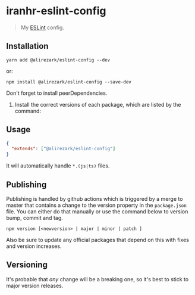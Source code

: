 # iranhr-eslint-config

> My [ESLint](https://eslint.org) config.

## Installation

```shell
yarn add @alirezark/eslint-config --dev
```

or:

```shell
npm install @alirezark/eslint-config --save-dev
```

Don't forget to install peerDependencies.

1. Install the correct versions of each package, which are listed by the command:

## Usage

```json
{
  "extends": ["@alirezark/eslint-config"]
}
```

It will automatically handle `*.(js|ts)` files.

## Publishing

Publishing is handled by github actions which is triggered by a merge to master that contains a change to the version property in the `package.json` file. You can either do that manually or use the command below to version bump, commit and tag.

```shell
npm version [<newversion> | major | minor | patch ]
```

Also be sure to update any official packages that depend on this with fixes and version increases.

## Versioning

It's probable that _any_ change will be a breaking one, so it's best to stick to major version releases.
